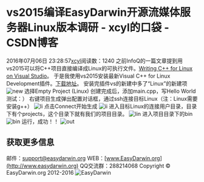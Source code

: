 # vs2015编译EasyDarwin开源流媒体服务器Linux版本调研 - xcyl的口袋 - CSDN博客
2016年07月06日 23:28:57[xcyl](https://me.csdn.net/cai6811376)阅读数：1240
之前InfoQ的一篇文章提到用vs2015可以将C++项目直接编译成Linux的可执行文件。[Writing C++ for Linux on Visual Studio](https://www.infoq.com/news/2016/06/linux-cpp-vs2015)。
于是我使用vs2015安装最新Visual C++ for Linux Development插件。[下载地址](https://visualstudiogallery.msdn.microsoft.com/725025cf-7067-45c2-8d01-1e0fd359ae6e)。
安装完插件vs的新建中多了“Linux”的新建项
![new](https://img-blog.csdn.net/20160706231119426)
选择Empty Project (Linux)
创建完成后，添加main.cpp，写Hello World测试：）
右键项目生成弹出配置对话框，通过ssh连接目标Linux（注：Linux需要安装g++）
![li](https://img-blog.csdn.net/20160706231756828)
点击Connect开始生成
![ii](https://img-blog.csdn.net/20160706232007508)
进入目标Linux的连接用户目录，目录下有个projects，这个目录下就有我们的项目目录。
![lin](https://img-blog.csdn.net/20160706232510228)
进入项目目录下的bin
![bin](https://img-blog.csdn.net/20160706232652795)
运行，成功！！
![out](https://img-blog.csdn.net/20160706232752390)
## 获取更多信息
邮件：[support@easydarwin.org](mailto:support@easydarwin.org)
WEB：[www.EasyDarwin.org](http://www.easydarwin.org)
QQ交流群：288214068
Copyright © EasyDarwin.org 2012-2016
![EasyDarwin](http://www.easydarwin.org/skin/easydarwin/images/wx_qrcode.jpg)
